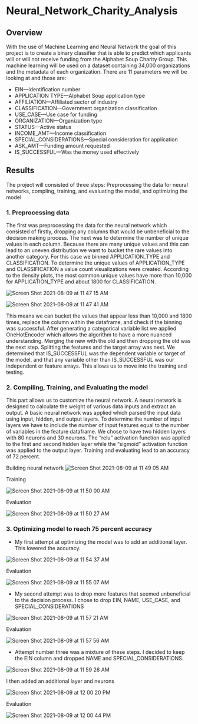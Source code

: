 # Neural_Network_Charity_Analysis

## Overview

With the use of Machine Learning and Neural Network the goal of this project is to create a binary classifier that is able to predict which applicants will or will not receive funding from the Alphabet Soup Charity Group. This machine learning will be used on a dataset containing 34,000 organizations and the metadata of each organization. There are 11 parameters we will be looking at and those are:

- EIN—Identification number
- APPLICATION TYPE—Alphabet Soup application type
- AFFILIATION—Affiliated sector of industry
- CLASSIFICATION—Government organization classification
- USE_CASE—Use case for funding
- ORGANIZATION—Organization type
- STATUS—Active status
- INCOME_AMT—Income classification
- SPECIAL_CONSIDERATIONS—Special consideration for application
- ASK_AMT—Funding amount requested
- IS_SUCCESSFUL—Was the money used effectively

## Results

The project will consisted of three steps: Preprocessing the data for neural networks, compling, training, and evaluating the model, and optimizing the model

### 1. Preprocessing data

The first was preprocessing the data for the neural network which consisted of firstly, dropping any columns that would be unbeneficial to the decision making process. The next was to determine the number of unique values in each column. Because there are many unique values and this can lead to an uneven distribution we want to bucket the rare values into another category. For this case we binned APPLICATION_TYPE and CLASSIFICATION. To determine the unique values of APPLICATION_TYPE and CLASSIFICATION a value count visualizations were created. According to the density plots, the most common unique values have more than 10,000 for APPLICATION_TYPE and about 1800 for CLASSIFICATION. 

![Screen Shot 2021-08-09 at 11 47 15 AM](https://user-images.githubusercontent.com/80358062/128734895-6e202122-b435-493e-8d2a-39ad79ca3dfe.png)

![Screen Shot 2021-08-09 at 11 47 41 AM](https://user-images.githubusercontent.com/80358062/128734965-60ea50a0-208c-449c-8113-2de10e3f3aa3.png)


This means we can bucket the values that appear less than 10,000 and 1800 times, replace the column within the dataframe, and check if the binning was successful.
After generating a categorical variable list we applied OneHotEncoder which allows the algorithm to have a more nuanced understanding. Merging the new with the old and then dropping the old was the next step. Splitting the features and the target array was next. We determined that IS_SUCCESSFUL was the dependent variable or target of the model, and that any variable other than IS_SUCCESSFUL was our independent or feature arrays. This allows us to move into the training and testing.

### 2. Compiling, Training, and Evaluating the model

This part allows us to customize the neural network. A neural network is designed to calculate the weight of various data inputs and extract an output. A basic neural network was applied which parsed the input data using input,  hidden, and output layers. To determine the number of input layers we have to include the number of input features equal to the number of variables in the feature dataframe. We chose to have two hidden layers with 80 neurons and 30 neurons. The “relu” activation function was applied to the first and second hidden layer while the “sigmoid” activation function was applied to the output layer. Training and evaluating lead to an accuracy of 72 percent.

Building neural network
![Screen Shot 2021-08-09 at 11 49 05 AM](https://user-images.githubusercontent.com/80358062/128735171-1ccd0fe8-fdfb-4b8a-a93c-6e511cf948af.png)

Training

![Screen Shot 2021-08-09 at 11 50 00 AM](https://user-images.githubusercontent.com/80358062/128735298-b020370e-eccd-4552-b92b-bb3fe06a8627.png)

Evaluation

![Screen Shot 2021-08-09 at 11 50 27 AM](https://user-images.githubusercontent.com/80358062/128735373-b5b91e26-03b9-49ec-9610-e693d2006504.png)


### 3. Optimizing model to reach 75 percent accuracy

- My first attempt at optimizing the model was to add an additional layer. This lowered the accuracy.

![Screen Shot 2021-08-09 at 11 54 37 AM](https://user-images.githubusercontent.com/80358062/128736144-1b6e2908-54a9-4229-840c-8a8f40199be8.png)

Evaluation

![Screen Shot 2021-08-09 at 11 55 07 AM](https://user-images.githubusercontent.com/80358062/128736245-16751e66-d103-48a6-8870-ab29a4ec19c8.png)

- My second attempt was to drop more features that seemed unbeneficial to the decision process. I chose to drop EIN, NAME, USE_CASE, and SPECIAL_CONSIDERATIONS

![Screen Shot 2021-08-09 at 11 57 21 AM](https://user-images.githubusercontent.com/80358062/128736540-1afa5f4a-396b-4f1c-a6a9-764e0bb69e2d.png)

Evaluation

![Screen Shot 2021-08-09 at 11 57 56 AM](https://user-images.githubusercontent.com/80358062/128736655-e7d3bdf1-ff5a-412b-9259-7e9cf546f212.png)

- Attempt number three was a mixture of these steps. I decided to keep the EIN column and dropped NAME and SPECIAL_CONSIDERATIONS.

![Screen Shot 2021-08-09 at 11 59 26 AM](https://user-images.githubusercontent.com/80358062/128736895-e45a50c7-f722-4897-b7ae-ec8e0dbbc806.png)

I then added an additional layer and neurons

![Screen Shot 2021-08-09 at 12 00 20 PM](https://user-images.githubusercontent.com/80358062/128737016-850e442f-5afd-49c3-8120-524ea6a6b12b.png)

Evaluation

![Screen Shot 2021-08-09 at 12 00 44 PM](https://user-images.githubusercontent.com/80358062/128737076-ca1005ba-22b1-4190-9959-c262b23d9556.png)



